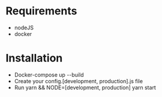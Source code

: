# Requirements

- nodeJS
- docker

# Installation

- Docker-compose up --build
- Create your config.[development, production].js file
- Run yarn && NODE=[development, production] yarn start
